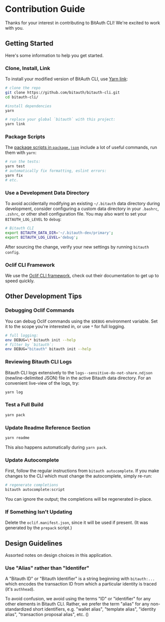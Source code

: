 # Contribution Guide

Thanks for your interest in contributing to BitAuth CLI! We're excited to work with you.

## Getting Started

Here's some information to help you get started.

### Clone, Install, Link

To install your modified version of BitAuth CLI, use [Yarn link](https://yarnpkg.com/lang/en/docs/cli/link/):

```sh
# clone the repo
git clone https://github.com/bitauth/bitauth-cli.git
cd bitauth-cli/

#install dependencies
yarn

# replace your global `bitauth` with this project:
yarn link
```

### Package Scripts

The [package scripts in `package.json`](../package.json) include a lot of useful commands, run them with `yarn`:

```sh
# run the tests:
yarn test
# automatically fix formatting, eslint errors:
yarn fix
# etc.
```

### Use a Development Data Directory

To avoid accidentally modifying an existing `~/.bitauth` data directory during development, consider configuring a custom data directory in your `.bashrc`, `.zshrc`, or other shell configuration file. You may also want to set your `BITAUTH_LOG_LEVEL` to `debug`:

```sh
# Bitauth CLI
export BITAUTH_DATA_DIR='~/.bitauth-dev/primary';
export BITAUTH_LOG_LEVEL='debug';
```

After sourcing the change, verify your new settings by running `bitauth config`.

### Oclif CLI Framework

We use the [Oclif CLI framework](https://oclif.io/docs/introduction), check out their documentation to get up to speed quickly.

## Other Development Tips

### Debugging Oclif Commands

You can debug Oclif commands using the `$DEBUG` environment variable. Set it to the scope you're interested in, or use `*` for full logging.

```sh
# full logging:
env DEBUG=\* bitauth init --help
# filter by `bitauth`:
env DEBUG="bitauth" bitauth init --help
```

### Reviewing Bitauth CLI Logs

Bitauth CLI logs extensively to the `logs--sensitive-do-not-share.ndjson` (newline-delimited JSON) file in the active Bitauth data directory. For an convenient live-view of the logs, try:

```sh
yarn log
```

### Test a Full Build

```sh
yarn pack
```

### Update Readme Reference Section

```sh
yarn readme
```

This also happens automatically during `yarn pack`.

### Update Autocomplete

First, follow the regular instructions from `bitauth autocomplete`. If you make changes to the CLI which must change the autocomplete, simply re-run:

```sh
# regenerate completions
bitauth autocomplete:script
```

You can ignore the output; the completions will be regenerated in-place.

### If Something Isn't Updating

Delete the `oclif.manifest.json`, since it will be used if present. (It was generated by the `prepack` script.)

## Design Guidelines

Assorted notes on design choices in this application.

### Use "Alias" rather than "Identifer"

A "Bitauth ID" or "Bitauth Identifier" is a string beginning with `bitauth:...` which encodes the transaction ID from which a particular identity is traced (it's `authhead`).

To avoid confusion, we avoid using the terms "ID" or "identifier" for any other elements in Bitauth CLI. Rather, we prefer the term "alias" for any non-standardized short identifiers, e.g. "wallet alias", "template alias", "identity alias", "transaction proposal alias", etc. ()
